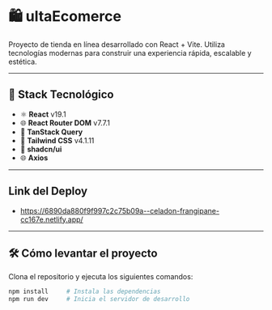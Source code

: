 # 🛍️ ultaEcomerce

Proyecto de tienda en línea desarrollado con React + Vite. Utiliza tecnologías modernas para construir una experiencia rápida, escalable y estética.

---

## 🚀 Stack Tecnológico

- ⚛️ **React** v19.1  
- 🌐 **React Router DOM** v7.7.1  
- 🔄 **TanStack Query**  
- 🎨 **Tailwind CSS** v4.1.11  
- 🧩 **shadcn/ui**  
- 🌐 **Axios**

---
## Link del Deploy
- https://6890da880f9f997c2c75b09a--celadon-frangipane-cc167e.netlify.app/
---



## 🛠️ Cómo levantar el proyecto

Clona el repositorio y ejecuta los siguientes comandos:

```bash
npm install     # Instala las dependencias
npm run dev     # Inicia el servidor de desarrollo



